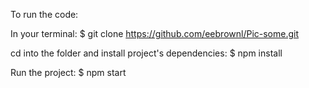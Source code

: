 To run the code:

In your terminal: $ git clone https://github.com/eebrownl/Pic-some.git

cd into the folder and install project's dependencies: $ npm install

Run the project: $ npm start
